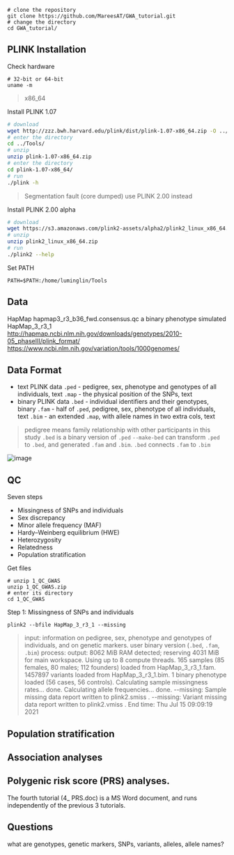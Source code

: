 ```
# clone the repository
git clone https://github.com/MareesAT/GWA_tutorial.git
# change the directory
cd GWA_tutorial/
```
## PLINK Installation
Check hardware
```
# 32-bit or 64-bit
uname -m
```
>x86_64

Install PLINK 1.07
```bash
# download
wget http://zzz.bwh.harvard.edu/plink/dist/plink-1.07-x86_64.zip -O ../Tools/plink-1.07-x86_64.zip
# enter the directory
cd ../Tools/
# unzip
unzip plink-1.07-x86_64.zip
# enter the directory
cd plink-1.07-x86_64/
# run
./plink -h
```
>Segmentation fault (core dumped)
>use PLINK 2.00 instead

Install PLINK 2.00 alpha
```bash
# download
wget https://s3.amazonaws.com/plink2-assets/alpha2/plink2_linux_x86_64.zip
# unzip
unzip plink2_linux_x86_64.zip
# run
./plink2 --help
```
Set PATH
```
PATH=$PATH:/home/luminglin/Tools
```
## Data
HapMap
hapmap3_r3_b36_fwd.consensus.qc
a binary phenotype simulated
HapMap_3_r3_1
http://hapmap.ncbi.nlm.nih.gov/downloads/genotypes/2010-05_phaseIII/plink_format/ 
https://www.ncbi.nlm.nih.gov/variation/tools/1000genomes/
## Data Format
- text PLINK data
`.ped` - pedigree, sex, phenotype and genotypes of all individuals, text
`.map` - the physical position of the SNPs, text
- binary PLINK data
`.bed` - individual identifiers and their genotypes, binary
`.fam` - half of `.ped`, pedigree, sex, phenotype of all individuals, text
`.bim` - an extended `.map`, with allele names in two extra cols, text
>pedigree means family relationship with other participants in this study
>`.bed` is a binary version of `.ped`
>`--make-bed` can transform `.ped` to `.bed`, and generated `.fam` and `.bim`. `.bed` connects `.fam` to `.bim`

![image](https://onlinelibrary.wiley.com/cms/asset/6e29248d-8bf5-4fc4-b707-339a5312526a/mpr1608-fig-0001-m.png)
## QC
Seven steps
 - Missingness of SNPs and individuals
 - Sex discrepancy
 - Minor allele frequency (MAF)
 - Hardy–Weinberg equilibrium (HWE)
 - Heterozygosity
 - Relatedness
 - Population stratification

Get files
```
# unzip 1_QC_GWAS
unzip 1_QC_GWAS.zip 
# enter its directory
cd 1_QC_GWAS
```
Step 1: Missingness of SNPs and individuals
```
plink2 --bfile HapMap_3_r3_1 --missing
```
>input: information on pedigree, sex, phenotype and genotypes of individuals, and on genetic markers. user binary version (`.bed`, `.fam`, `.bim`)
>process: 
>output:
>8062 MiB RAM detected; reserving 4031 MiB for main workspace.
Using up to 8 compute threads.
165 samples (85 females, 80 males; 112 founders) loaded from HapMap_3_r3_1.fam.
1457897 variants loaded from HapMap_3_r3_1.bim.
1 binary phenotype loaded (56 cases, 56 controls).
Calculating sample missingness rates... done.
Calculating allele frequencies... done.
--missing: Sample missing data report written to plink2.smiss .
--missing: Variant missing data report written to plink2.vmiss .
End time: Thu Jul 15 09:09:19 2021

## Population stratification
## Association analyses
## Polygenic risk score (PRS) analyses.
The fourth tutorial (4_ PRS.doc) is a MS Word document, and runs independently of the previous 3 tutorials.
## Questions
what are genotypes, genetic markers, SNPs, variants, alleles, allele names?
<!--stackedit_data:
eyJoaXN0b3J5IjpbLTc3NDMyOTk0LC05NjAzNjAzNDQsMTY0Nj
M2MDgxNywtNDkwMDgwMDM3LC0xOTE2MDQ4MTMxLC0xODMyOTEx
OTE2LC0zMTA5NTc4NTUsNTE1MjU3NjUxLDQyNjE0MzMzNiwtMT
kzODk0Nzg1OSwtMTgxNzk5OTY1MSwtMTYzNzAyMzMwOSwxNzc0
OTQ5MjU0LC0xNjE1MDY0NTAsLTEzNTk4MDczOTgsMTI0MzQ5Mj
Q4MiwxMzM1OTY0OTQsLTE5MjA4MjE3OTEsLTQzODkyODIyNCw2
MDc4ODAyNjZdfQ==
-->